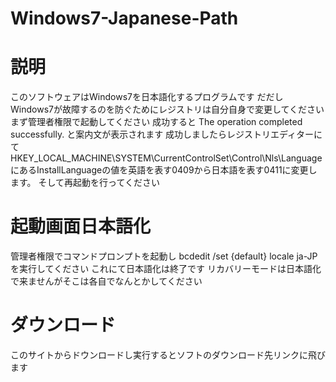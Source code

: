 # Windows7-Japanese-Path
# 説明
このソフトウェアはWindows7を日本語化するプログラムです
だだしWindows7が故障するのを防ぐためにレジストリは自分自身で変更してください
まず管理者権限で起動してください
成功すると
The operation completed successfully.
と案内文が表示されます
成功しましたらレジストリエディターにて
HKEY_LOCAL_MACHINE\SYSTEM\CurrentControlSet\Control\Nls\LanguageにあるInstallLanguageの値を英語を表す0409から日本語を表す0411に変更します。
そして再起動を行ってください
# 起動画面日本語化
管理者権限でコマンドプロンプトを起動し
bcdedit /set {default} locale ja-JP
を実行してください
これにて日本語化は終了です
リカバリーモードは日本語化で来ませんがそこは各自でなんとかしてください
# ダウンロード
このサイトからドウンロードし実行するとソフトのダウンロード先リンクに飛びます
